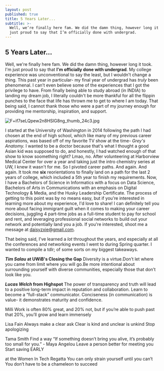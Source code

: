 ```yaml
---
layout: post
published: true
title: 5 Years Later...
subtitle: >-
  Well, we’re finally here fam. We did the damn thing, however long it took. I’m
  just proud to say that I’m officially done with undergrad.
---
```

## 5 Years Later...

Well, we're finally here fam. We did the damn thing, however long it took. I'm just proud to say that **I'm officially done with undergrad**. My college experience was unconventional to say the least, but I wouldn't change a thing. This past year in particular- my final year of undergrad has _truly_ been phenomenal. I can’t even believe some of the experiences that I got the privilege to have. From finally being able to study abroad (in INDIA) to landing my dream job, I literally couldn't be more thankful for all the flippin punches to the face that life has thrown me to get to where I am today. That being said, I cannot thank those who were a part of my journey enough for providing me mentorship, inspiration, and support. 

![F+if7seLQpew2n8HSlG8ng_thumb_24c3.jpg]({{site.baseurl}}/img/F+if7seLQpew2n8HSlG8ng_thumb_24c3.jpg)

I started at the University of Washington in 2014 following the path I had chosen at the end of high school, which like many of my previous career aspirations, was based off of my favorite TV show at the time- _Grey's Anatomy._ I wanted to be a doctor because that's what I thought a good Asian kid was supposed to do, and honestly, I had watched enough of that show to know soomething right? Lmao, no. After volunteering at Harborview Medical Center for over a year and taking just the intro chemistry series at UW, I knew it wasn't for me. So I pivoted career paths. And again. And again. It took me **six** reorientations to finally land on a path for the last 2 years of college, which included a 5th year to finish my requirements. Now, I have a Bachelors of Science in Informatics with a focus on Data Science, Bachelors of Arts in Communications with an emphasis on Digital Technology & Media, and the Husky Leadership Certificate. The process of getting to this point was by no means easy, but if you're interested in learning more about my experience, I'd love to share! I can definitely tell you more about facing immigrant guilt when it comes to making your career decisions, juggling 4 part-time jobs as a full-time student to pay for school and rent, and leveraging professional social networks to build out your network and potentially land you a job. If you're interested, shoot me a message at daisyzxie@gmail.com.

That being said, I've learned a _lot_ throughout the years, and especially at all the conferences and networking events I went to during Spring quarter. I wanted to compile a tdlr; of some sorts on my biggest takeaways.

**_Tim Salau_ at UWiB's Closing the Gap**
Diversity is a virtue.Don’t let where you came from limit where you will go.Be more intentional about surrounding yourself with diverse communities, especially those that don’t look like you.

**_Lucas Welch_ from Highspot** 
The power of transparency and truth will lead to a positive long-term impact in reputation and collaboration.
Learn to become a “full-stack” communicator. Conciseness (in communication) is value- it demonstrates maturity and confidence.

Milli
Work is often 80% great, and 20% not, but if you’re able to push past that 20%, you’ll grow and learn immensely

Lisa Fain
Always make a clear ask
Clear is kind and unclear is unkind
Stop apologizing

Tama Smith
Find a way
“If something doesn’t bring you alive, it’s probably too small for you.” - Maya Angelou
Leave a person better for meeting you
Start saving EARLY

at the Women In Tech Regatta
You can only strain yourself until you can’t
You don’t have to be a chameleon to succeed




